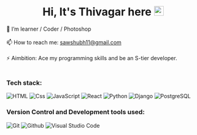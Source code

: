 <h1 align="center">
  Hi, It's Thivagar here <img src="https://media.giphy.com/media/hvRJCLFzcasrR4ia7z/giphy.gif" width="25px" height="25px">
</h1>

🌱 I’m learner / Coder / Photoshop
<br>
<br>
📫 How to reach me: sawshubh11@gmail.com
<br>
<br>
⚡ Aimbition: Ace my programming skills and be an S-tier developer. 
<br>
<br>

### Tech stack:
<p>
<img alt="HTML" src="https://img.shields.io/badge/HTML-E34F26?logo=html5&logoColor=white&style=flat" />
<img alt="Css" src="https://img.shields.io/badge/CSS-1572B6?logo=css3&logoColor=white&style=flat" />
<img alt="JavaScript" src="https://img.shields.io/badge/JavaScript-F7DF1E?logo=javascript&logoColor=white&style=flat" />
<img alt="React" src="https://img.shields.io/badge/React-61DAFB?logo=react&logoColor=white&style=flat" />
<img alt="Python" src="https://img.shields.io/badge/Python-3776AB?style=for-the-badge&logo=python&logoColor=white&style=flat" />
<img alt="Django" src="https://img.shields.io/badge/Django-092E20?style=for-the-badge&logo=django&logoColor=white&style=flat" />
<img alt="PostgreSQL" src="https://img.shields.io/badge/PostgreSQL-336791?logo=postgresql&logoColor=white&style=flat" />
</p>

### Version Control and Development tools used:
<p>
<img alt="Git" src="https://img.shields.io/badge/Git-F05032?style=for-the-badge&logo=git&logoColor=white&style=flat" />
<img alt="Github" src="https://img.shields.io/badge/Github-181717?style=for-the-badge&logo=github&logoColor=white&style=flat" />
<img alt="Visual Studio Code" src="https://img.shields.io/badge/Visual Studio Code-007ACC?logo=visual+studio+code&logoColor=white&style=flat" />
</p>

